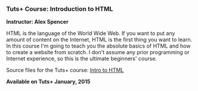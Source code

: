 ### Tuts+ Course: Introduction to HTML
**Instructor: Alex Spencer**

HTML is the language of the World Wide Web. If you want to put any amount of content on the Internet, HTML is the first thing you want to learn. In this course I'm going to teach you the absolute basics of HTML and how to create a website from scratch. I don't assume any prior programming or Internet experience, so this is the ultimate beginners' course.

Source files for the Tuts+ course: [Intro to HTML](https://courses.tutsplus.com/courses/)

**Available on Tuts+ January, 2015**